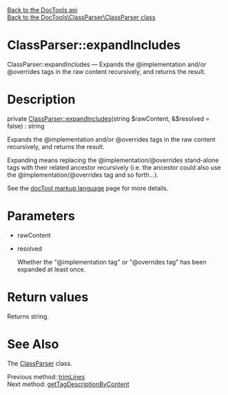 [Back to the DocTools api](https://github.com/lingtalfi/DocTools/blob/master/doc/api/DocTools.md)<br>
[Back to the DocTools\ClassParser\ClassParser class](https://github.com/lingtalfi/DocTools/blob/master/doc/api/DocTools/ClassParser/ClassParser.md)


ClassParser::expandIncludes
================



ClassParser::expandIncludes — Expands the @implementation and/or @overrides tags in the raw content recursively, and returns the result.




Description
================


private [ClassParser::expandIncludes](https://github.com/lingtalfi/DocTools/blob/master/doc/api/DocTools/ClassParser/ClassParser/expandIncludes.md)(string $rawContent, &$resolved = false) : string




Expands the @implementation and/or @overrides tags in the raw content recursively, and returns the result.

Expanding means replacing the @implementation/@overrides stand-alone tags with their related ancestor recursively (i.e. the ancestor
could also use the @implementation/@overrides tag and so forth...).

See the [docTool markup language](https://github.com/lingtalfi/DocTools/blob/master/doc/pages/doctool-markup-language.md) page for more details.




Parameters
================


- rawContent

    

- resolved

    Whether the "@implementation tag" or "@overrides tag" has been expanded at least once.


Return values
================

Returns string.







See Also
================

The [ClassParser](https://github.com/lingtalfi/DocTools/blob/master/doc/api/DocTools/ClassParser/ClassParser.md) class.

Previous method: [trimLines](https://github.com/lingtalfi/DocTools/blob/master/doc/api/DocTools/ClassParser/ClassParser/trimLines.md)<br>Next method: [getTagDescriptionByContent](https://github.com/lingtalfi/DocTools/blob/master/doc/api/DocTools/ClassParser/ClassParser/getTagDescriptionByContent.md)<br>

